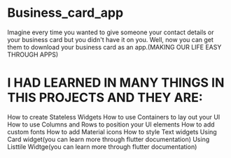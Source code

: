 # Business_card_app
Imagine every time you wanted to give someone your contact details or your business card but you didn't have it on you. Well, now you can get them to download your business card as an app.(MAKING OUR LIFE EASY THROUGH APPS)
# I HAD LEARNED IN MANY THINGS IN THIS PROJECTS AND THEY ARE:
How to create Stateless Widgets 
How to use Containers to lay out your UI
How to use Columns and Rows to position your UI elements
How to add custom fonts
How to add Material icons 
How to style Text widgets 
Using Card widget(you can learn more through flutter documentation)
Using Listtile Widtge(you can learn more through flutter documentation)
